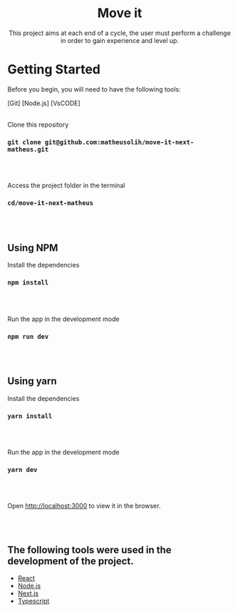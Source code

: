 <h1 align="center">Move it</h1>

<p align="center">This project aims at each end of a cycle, the user must perform a challenge in order to gain experience and level up.</p>

# Getting Started

Before you begin, you will need to have the following tools:

[Git] [Node.js] [VsCODE]
<br><br/>

Clone this repository

### `git clone git@github.com:matheusolih/move-it-next-matheus.git`

<br><br/>

Access the project folder in the terminal

### `cd/move-it-next-matheus`

<br><br/>

## Using NPM

Install the dependencies

### `npm install`

<br><br/>

Run the app in the development mode

### `npm run dev`

<br><br/>

## Using yarn

Install the dependencies

### `yarn install`

<br><br/>

Run the app in the development mode

### `yarn dev`

<br><br/>

Open [http://localhost:3000](http://localhost:3000) to view it in the browser.

<br><br/>

## The following tools were used in the development of the project.

- [React](https://pt-br.reactjs.org/)
- [Node.js](https://nodejs.org/en/)
- [Next.js](https://nextjs.org/)
- [Typescript](https://www.typescriptlang.org/)
